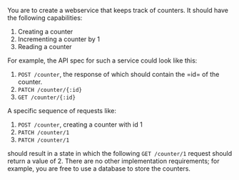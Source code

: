 You are to create a webservice that keeps track of counters. It should have the following
capabilities:
1. Creating a counter
2. Incrementing a counter by 1
3. Reading a counter

For example, the API spec for such a service could look like this:

1. `POST /counter`, the response of which should contain the =id= of the counter.
2. `PATCH /counter/{:id}`
3. `GET /counter/{:id}`

A specific sequence of requests like:

1. `POST /counter`, creating a counter with id 1
2. `PATCH /counter/1`
3. `PATCH /counter/1`

should result in a state in which the following `GET /counter/1` request should return a value
of 2. There are no other implementation requirements; for example, you are free to use a database to
store the counters.



